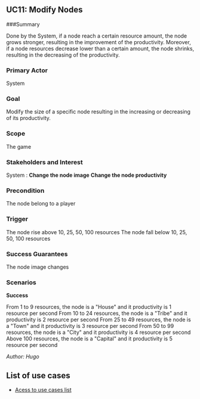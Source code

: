 ## UC11: Modify Nodes

###Summary

Done by the System, if a node reach a certain resource amount, the node grows stronger, resulting in the improvement of the productivity.
Moreover, if a node resources decrease lower than a certain amount, the node shrinks, resulting in the decreasing of the productivity.

### Primary Actor

System

### Goal

Modify the size of a specific node resulting in the increasing or decreasing of its productivity.

### Scope

The game

### Stakeholders and Interest

System :
**Change the node image**
**Change the node productivity**

### Precondition

The node belong to a player

### Trigger

The node rise above 10, 25, 50, 100 resources
The node fall below 10, 25, 50, 100 resources

### Success Guarantees

The node image changes

### Scenarios

**Success**

From 1 to 9 resources, the node is a "House" and it productivity is 1 resource per second
From 10 to 24 resources, the node is a "Tribe" and it productivity is 2 resource per second
From 25 to 49 resources, the node is a "Town" and it productivity is 3 resource per second
From 50 to 99 resources, the node is a "City" and it productivity is 4 resource per second
Above 100 resources, the node is a "Capital" and it productivity is 5 resource per second


*Author: Hugo*
## List of use cases
* [Acess to use cases list][L]

[L]:../UserCase.md